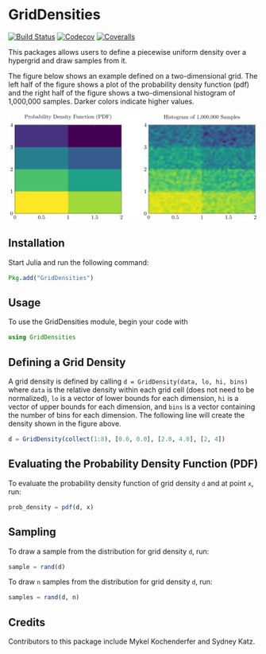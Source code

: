 # GridDensities

[![Build Status](https://travis-ci.org/sisl/GridDensities.jl.svg?branch=master)](https://travis-ci.org/sisl/GridDensities.jl)
[![Codecov](https://codecov.io/gh/sisl/GridDensities.jl/branch/master/graph/badge.svg)](https://codecov.io/gh/sisl/GridDensities.jl)
[![Coveralls](https://coveralls.io/repos/sisl/GridDensities.jl/badge.svg?branch=master)](https://coveralls.io/repos/sisl/GridDensities.jl?branch=master)

This packages allows users to define a piecewise uniform density over a hypergrid and draw samples from it.

The figure below shows an example defined on a two-dimensional grid. The left half of the figure shows a plot of the probability density function (pdf) and the right half of the figure shows a two-dimensional histogram of 1,000,000 samples. Darker colors indicate higher values.

![PDF and samples from 2D grid density.](grid_density_ex.svg)

## Installation

Start Julia and run the following command:

```julia
Pkg.add("GridDensities")
```

## Usage

To use the GridDensities module, begin your code with

```julia
using GridDensities
```

## Defining a Grid Density

A grid density is defined by calling `d = GridDensity(data, lo, hi, bins)` where `data` is the relative density within each grid cell (does not need to be normalized), `lo` is a vector of lower bounds for each dimension, `hi` is a vector of upper bounds for each dimension, and `bins` is a vector containing the number of bins for each dimension. The following line will create the density shown in the figure above.

```julia
d = GridDensity(collect(1:8), [0.0, 0.0], [2.0, 4.0], [2, 4])
```

## Evaluating the Probability Density Function (PDF)

To evaluate the probability density function of grid density `d` and at point `x`, run:

```julia
prob_density = pdf(d, x)
```

## Sampling

To draw a sample from the distribution for grid density `d`, run:

```julia
sample = rand(d)
```

To draw `n` samples from the distribution for grid density `d`, run:

```julia
samples = rand(d, n)
```

## Credits

Contributors to this package include Mykel Kochenderfer and Sydney Katz.
